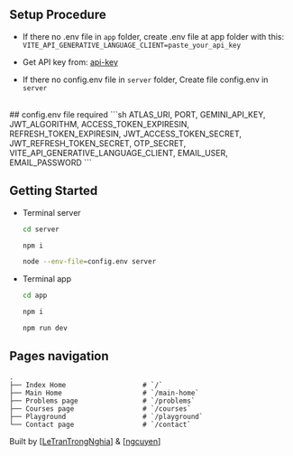 ## Setup Procedure

- If there no .env file in `app` folder, create .env file at app folder with this: `VITE_API_GENERATIVE_LANGUAGE_CLIENT=paste_your_api_key`
- Get API key from: [api-key](https://aistudio.google.com/app/apikey)

- If there no config.env file in `server` folder, Create file config.env in `server`
<br />
## config.env file required
```sh
ATLAS_URI, PORT, GEMINI_API_KEY, JWT_ALGORITHM, ACCESS_TOKEN_EXPIRESIN, REFRESH_TOKEN_EXPIRESIN, JWT_ACCESS_TOKEN_SECRET, JWT_REFRESH_TOKEN_SECRET, OTP_SECRET, VITE_API_GENERATIVE_LANGUAGE_CLIENT, EMAIL_USER, EMAIL_PASSWORD
```

## Getting Started
* Terminal server
  ```sh
  cd server
  ```
  ```sh
  npm i
  ```
  ```sh
  node --env-file=config.env server
  ```

* Terminal app
  ```sh
  cd app
  ```
  ```sh
  npm i
  ```
  ```sh
  npm run dev
  ```

## Pages navigation

    .
    ├── Index Home                   # `/`
    ├── Main Home                    # `/main-home`
    ├── Problems page                # `/problems`
    ├── Courses page                 # `/courses`
    ├── Playground                   # `/playground`
    └── Contact page                 # `/contact`

Built by [[LeTranTrongNghia](https://github.com/LeTranTrongNghia)] & [[ngcuyen](https://github.com/ngcuyen)]
